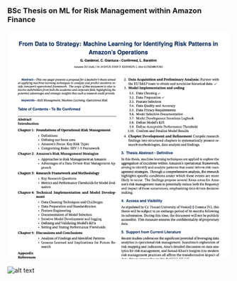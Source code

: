 ### BSc Thesis on ML for Risk Management within Amazon Finance
[![PDF Preview](preview.png)](One_Pager_Amazon_V2.0.pdf)

![alt text](https://github.com/[username]/[reponame]/blob/[branch]/image.jpg?raw=true)
